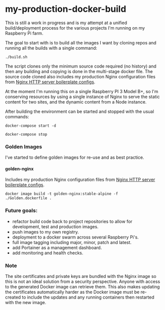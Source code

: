 # my-production-docker-build

This is still a work in progress and is my attempt at a unified build/deployment process for the various projects I'm running on my 
Raspberry Pi farm.

The goal to start with is to build all the images I want by cloning repos and running all the builds with a single command:

    ./build.sh

The script clones only the minimum source code required (no history) and then any building and copying is done in the multi-stage 
docker file. The source code cloned also includes my production Nginx configuration files from [Nginx HTTP server boilerplate configs](https://github.com/RatJuggler/server-configs-nginx/tree/production).

At the moment I'm running this on a single Raspberry PI 3 Model B+, so I'm conserving resources by using a single instance of Nginx 
to serve the static content for two sites, and the dynamic content from a Node instance.

After building the environment can be started and stopped with the usual commands:

    docker-compose start -d

    docker-compose stop

### Golden Images

I've started to define golden images for re-use and as best practice.

#### golden-nginx

Includes my production Nginx configuration files from [Nginx HTTP server boilerplate configs](https://github.com/RatJuggler/server-configs-nginx/tree/production).

    docker image build -t golden-nginx:stable-alpine -f ./Golden.dockerfile .

### Future goals:

- refactor build code back to project repositories to allow for development, test and production images.
- push images to my own registry.
- deployment to a docker swarm across several Raspberry Pi's.
- full image tagging including major, minor, patch and latest.
- add Portainer as a management dashboard.
- add monitoring and health checks.

### Note

The site certificates and private keys are bundled with the Nginx image so this is not an ideal solution from a security 
perspective. Anyone with access to the generated Docker image can retrieve them. This also makes updating the certificates 
automatically harder as the Docker image must be re-created to include the updates and any running containers then restarted with 
the new image.
